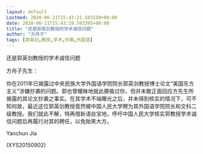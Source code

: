 ```yaml
---
layout: default
Lastmod: 2020-06-21T15:43:21.583150+00:00
date: 2020-06-21T15:43:19.593395+00:00
title: "还是郭英剑教授的学术诚信问题"
author: "方舟子"
tags: [郭英剑,教授,学术,抄袭,外国语]
---
```


还是郭英剑教授的学术诚信问题

方舟子先生：

你在2011年已揭露过中央民族大学外国语学院院长郭英剑教授博士论文“美国东方主义”涉嫌抄袭的问题。郭也曾暧昧地就此揶揄过你，但并未敢正面回应方先生所揭露的其论文抄袭之事实。在其学术不端曝光之后，并未得到核实的情况下，可不知何故，最近这位郭英剑教授竟然被中国人民大学聘为其外国语学院院长和文科二级教授。我们就此不解，特再借新语丝宝地，呼吁中国人民大学核实郭教授学术诚信问题后再履行对其的聘任，以免贻笑大方。

Yanchun Jia

(XYS20150902)

